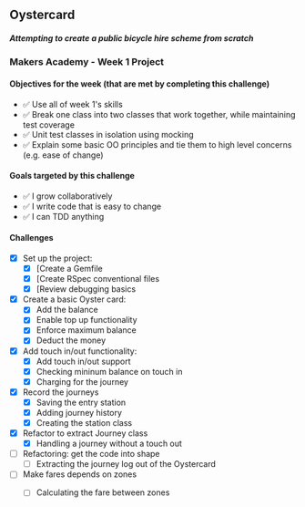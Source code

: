 ## Oystercard
##### Attempting to create a public bicycle hire scheme from scratch

### Makers Academy - Week 1 Project

#### Objectives for the week (that are met by completing this challenge)
* ✅ Use all of week 1's skills 
* ✅ Break one class into two classes that work together, while maintaining test coverage
* ✅ Unit test classes in isolation using mocking
* ✅ Explain some basic OO principles and tie them to high level concerns (e.g. ease of change)

#### Goals targeted by this challenge
* ✅ I grow collaboratively
* ✅ I write code that is easy to change
* ✅ I can TDD anything

#### Challenges
* [x] Set up the project:
  * [x] [Create a Gemfile
  * [x] [Create RSpec conventional files
  * [x] [Review debugging basics

* [x] Create a basic Oyster card:
  * [x] Add the balance
  * [x] Enable top up functionality
  * [x] Enforce maximum balance
  * [x] Deduct the money

* [x] Add touch in/out functionality:
  * [x] Add touch in/out support
  * [x] Checking mininum balance on touch in
  * [x] Charging for the journey

* [x] Record the journeys
  * [x] Saving the entry station
  * [x] Adding journey history
  * [x] Creating the station class

* [x] Refactor to extract Journey class
  * [x] Handling a journey without a touch out

* [ ] Refactoring: get the code into shape
  * [ ] Extracting the journey log out of the Oystercard

* [ ] Make fares depends on zones
  * [ ] Calculating the fare between zones

